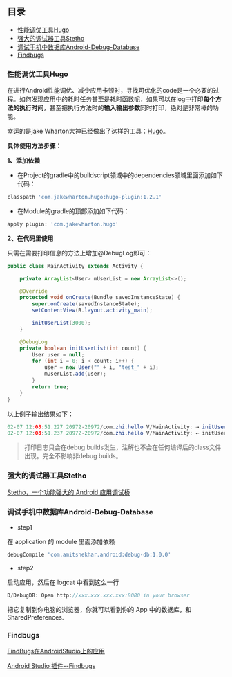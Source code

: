 ## 目录
- [性能调优工具Hugo](#性能调优工具hugo)
- [强大的调试器工具Stetho](#强大的调试器工具stetho)
- [调试手机中数据库Android-Debug-Database](#调试手机中数据库android-debug-database)
- [Findbugs](#findbugs)



### 性能调优工具Hugo

在进行Android性能调优、减少应用卡顿时，寻找可优化的code是一个必要的过程。如何发现应用中的耗时任务甚至是耗时函数呢，如果可以在log中打印**每个方法的执行时间**，甚至把执行方法时的**输入输出参数**同时打印，绝对是非常棒的功能。

幸运的是jake Wharton大神已经做出了这样的工具：[Hugo](https://github.com/JakeWharton/hugo)。

**具体使用方法步骤：**

**1、添加依赖**

- 在Project的gradle中的buildscript领域中的dependencies领域里面添加如下代码：

```groovy
classpath 'com.jakewharton.hugo:hugo-plugin:1.2.1'
```

- 在Module的gradle的顶部添加如下代码：

```groovy
apply plugin: 'com.jakewharton.hugo'
```

**2、在代码里使用**

只需在需要打印信息的方法上增加@DebugLog即可：

```Java
public class MainActivity extends Activity {

    private ArrayList<User> mUserList = new ArrayList<>();

    @Override
    protected void onCreate(Bundle savedInstanceState) {
        super.onCreate(savedInstanceState);
        setContentView(R.layout.activity_main);

        initUserList(3000);
    }

    @DebugLog
    private boolean initUserList(int count) {
        User user = null;
        for (int i = 0; i < count; i++) {
            user = new User("" + i, "test_" + i);
            mUserList.add(user);
        }
        return true;
    }
}
```

以上例子输出结果如下：

```Java
02-07 12:08:51.227 20972-20972/com.zhi.hello V/MainActivity: ⇢ initUserList(count=3000)
02-07 12:08:51.237 20972-20972/com.zhi.hello V/MainActivity: ⇠ initUserList [7ms] = true
```

> 打印日志只会在debug builds发生，注解也不会在任何编译后的class文件出现。完全不影响非debug builds。

### 强大的调试器工具Stetho

[Stetho，一个功能强大的 Android 应用调试桥](http://www.jianshu.com/p/38d8324b126a)

### 调试手机中数据库Android-Debug-Database

- step1

在 application 的 module 里面添加依赖

```Groovy
debugCompile 'com.amitshekhar.android:debug-db:1.0.0'
```

- step2

启动应用，然后在 logcat 中看到这么一行

```Java
D/DebugDB: Open http://xxx.xxx.xxx.xxx:8080 in your browser
```

把它复制到你电脑的浏览器，你就可以看到你的 App 中的数据库，和 SharedPreferences.

### Findbugs

[FindBugs在AndroidStudio上的应用](http://blog.csdn.net/fengyuzhengfan/article/details/50775170)

[Android Studio 插件--Findbugs](http://blog.csdn.net/atangsir/article/details/50731550)
